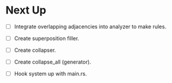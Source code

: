 # Next Up

- [ ] Integrate overlapping adjacencies into analyzer to make rules.
- [ ] Create superposition filler.
- [ ] Create collapser.
- [ ] Create collapse_all (generator).
- [ ] Hook system up with main.rs.

